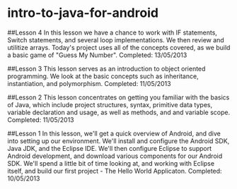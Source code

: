 intro-to-java-for-android
=========================

##Lesson 4
In this lesson we have a chance to work with IF statements, Switch statements, and several loop implementations. We then review and utilitize arrays. Today's project uses all of the concepts covered, as we build a basic game of "Guess My Number".
Completed: 13/05/2013

##Lesson 3
This lesson serves as an introduction to object oriented programming.  We look at the basic concepts such as inheritance, instantiation, and polymorphism. 
Completed: 11/05/2013

##Lesson 2 
This lesson concentrates on getting you familiar with the basics of Java, which include project structures, syntax, primitive data types, variable declaration and usage, as well as methods, and and variable scope.
Completed: 11/05/2013

##Lesson 1
In this lesson, we'll get a quick overview of Android, and dive into setting up our environment. We'll install and configure the Android SDK, Java JDK, and the Eclipse IDE. We'll then configure Eclipse to support Android development, and download various components for our Android SDK. We'll spend a little bit of time looking at, and working with Eclipse itself, and build our first project - The Hello World Applicaton.
Completed: 10/05/2013


